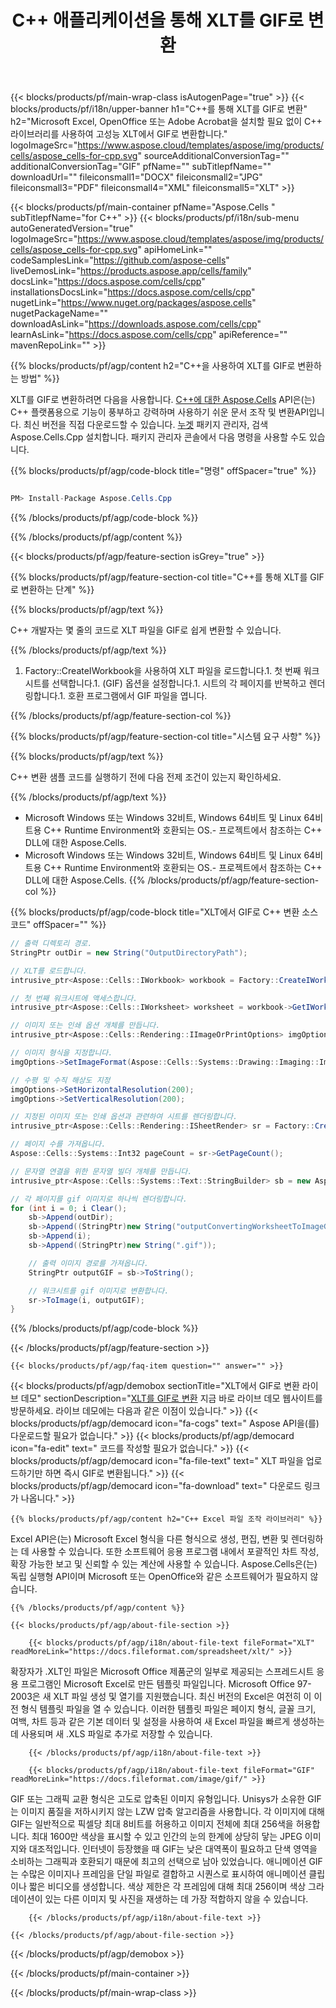 ﻿---
title: C++ 애플리케이션을 통해 XLT를 GIF로 변환 
url: /ko/cpp/conversion/xlt-to-gif/ 
description: XLT 문서를 GIF 형식으로 변환하는 샘플 C++ 변환 코드. 프로그래머는 이 소스 코드를 모든 C++ 애플리케이션 내에서 일괄 XLT에서 GIF로 변환하는 데 사용할 수 있습니다.
---
{{< blocks/products/pf/main-wrap-class isAutogenPage="true" >}}
{{< blocks/products/pf/i18n/upper-banner h1="C++를 통해 XLT를 GIF로 변환" h2="Microsoft Excel, OpenOffice 또는 Adobe Acrobat을 설치할 필요 없이 C++ 라이브러리를 사용하여 고성능 XLT에서 GIF로 변환합니다." logoImageSrc="https://www.aspose.cloud/templates/aspose/img/products/cells/aspose_cells-for-cpp.svg" sourceAdditionalConversionTag="" additionalConversionTag="GIF" pfName="" subTitlepfName="" downloadUrl="" fileiconsmall1="DOCX" fileiconsmall2="JPG" fileiconsmall3="PDF" fileiconsmall4="XML" fileiconsmall5="XLT" >}}

{{< blocks/products/pf/main-container pfName="Aspose.Cells " subTitlepfName="for C++" >}}
{{< blocks/products/pf/i18n/sub-menu autoGeneratedVersion="true" logoImageSrc="https://www.aspose.cloud/templates/aspose/img/products/cells/aspose_cells-for-cpp.svg" apiHomeLink="" codeSamplesLink="https://github.com/aspose-cells" liveDemosLink="https://products.aspose.app/cells/family" docsLink="https://docs.aspose.com/cells/cpp" installationsDocsLink="https://docs.aspose.com/cells/cpp" nugetLink="https://www.nuget.org/packages/aspose.cells" nugetPackageName="" downloadAsLink="https://downloads.aspose.com/cells/cpp" learnAsLink="https://docs.aspose.com/cells/cpp" apiReference="" mavenRepoLink="" >}}

{{% blocks/products/pf/agp/content h2="C++을 사용하여 XLT를 GIF로 변환하는 방법" %}}

 XLT를 GIF로 변환하려면 다음을 사용합니다.
 [C++에 대한 Aspose.Cells](https://products.aspose.com/cells/cpp) 
 API은(는) C++ 플랫폼용으로 기능이 풍부하고 강력하며 사용하기 쉬운 문서 조작 및 변환API입니다. 최신 버전을 직접 다운로드할 수 있습니다.
 [누겟](https://www.nuget.org/packages/aspose.cells) 
 패키지 관리자, 검색
 Aspose.Cells.Cpp 
 설치합니다. 패키지 관리자 콘솔에서 다음 명령을 사용할 수도 있습니다.

{{% blocks/products/pf/agp/code-block title="명령" offSpacer="true" %}}

```cs

PM> Install-Package Aspose.Cells.Cpp


```

{{% /blocks/products/pf/agp/code-block %}}

{{% /blocks/products/pf/agp/content %}}

{{< blocks/products/pf/agp/feature-section isGrey="true" >}}

{{% blocks/products/pf/agp/feature-section-col title="C++를 통해 XLT를 GIF로 변환하는 단계" %}}

{{% blocks/products/pf/agp/text %}}

 C++ 개발자는 몇 줄의 코드로 XLT 파일을 GIF로 쉽게 변환할 수 있습니다.

{{% /blocks/products/pf/agp/text %}}

1. Factory::CreateIWorkbook을 사용하여 XLT 파일을 로드합니다.1. 첫 번째 워크시트를 선택합니다.1. (GIF) 옵션을 설정합니다.1. 시트의 각 페이지를 반복하고 렌더링합니다.1. 호환 프로그램에서 GIF 파일을 엽니다.

{{% /blocks/products/pf/agp/feature-section-col %}}

{{% blocks/products/pf/agp/feature-section-col title="시스템 요구 사항" %}}

{{% blocks/products/pf/agp/text %}}

 C++ 변환 샘플 코드를 실행하기 전에 다음 전제 조건이 있는지 확인하세요.

{{% /blocks/products/pf/agp/text %}}

- Microsoft Windows 또는 Windows 32비트, Windows 64비트 및 Linux 64비트용 C++ Runtime Environment와 호환되는 OS.- 프로젝트에서 참조하는 C++ DLL에 대한 Aspose.Cells.
- Microsoft Windows 또는 Windows 32비트, Windows 64비트 및 Linux 64비트용 C++ Runtime Environment와 호환되는 OS.- 프로젝트에서 참조하는 C++ DLL에 대한 Aspose.Cells.
{{% /blocks/products/pf/agp/feature-section-col %}}

{{% blocks/products/pf/agp/code-block title="XLT에서 GIF로 C++ 변환 소스 코드" offSpacer="" %}}

```cs
// 출력 디렉토리 경로.
StringPtr outDir = new String("OutputDirectoryPath");

// XLT를 로드합니다.
intrusive_ptr<Aspose::Cells::IWorkbook> workbook = Factory::CreateIWorkbook(u"sourceFile.xlt");

// 첫 번째 워크시트에 액세스합니다.
intrusive_ptr<Aspose::Cells::IWorksheet> worksheet = workbook->GetIWorksheets()->GetObjectByIndex(0);

// 이미지 또는 인쇄 옵션 개체를 만듭니다.
intrusive_ptr<Aspose::Cells::Rendering::IImageOrPrintOptions> imgOptions = Factory::CreateIImageOrPrintOptions();

// 이미지 형식을 지정합니다.
imgOptions->SetImageFormat(Aspose::Cells::Systems::Drawing::Imaging::ImageFormat::GetGif());

// 수평 및 수직 해상도 지정
imgOptions->SetHorizontalResolution(200);
imgOptions->SetVerticalResolution(200);

// 지정된 이미지 또는 인쇄 옵션과 관련하여 시트를 렌더링합니다.
intrusive_ptr<Aspose::Cells::Rendering::ISheetRender> sr = Factory::CreateISheetRender(worksheet, imgOptions);

// 페이지 수를 가져옵니다.
Aspose::Cells::Systems::Int32 pageCount = sr->GetPageCount();

// 문자열 연결을 위한 문자열 빌더 개체를 만듭니다.
intrusive_ptr<Aspose::Cells::Systems::Text::StringBuilder> sb = new Aspose::Cells::Systems::Text::StringBuilder();

// 각 페이지를 gif 이미지로 하나씩 렌더링합니다.
for (int i = 0; i Clear();
	sb->Append(outDir);
	sb->Append((StringPtr)new String("outputConvertingWorksheetToImageGIF_"));
	sb->Append(i);
	sb->Append((StringPtr)new String(".gif"));

	// 출력 이미지 경로를 가져옵니다.
	StringPtr outputGIF = sb->ToString();

	// 워크시트를 gif 이미지로 변환합니다.
	sr->ToImage(i, outputGIF);
}


```

{{% /blocks/products/pf/agp/code-block %}}

{{< /blocks/products/pf/agp/feature-section >}}

    {{< blocks/products/pf/agp/faq-item question="" answer="" >}}
 

<!-- aboutfile Starts -->

{{< blocks/products/pf/agp/demobox sectionTitle="XLT에서 GIF로 변환 라이브 데모" sectionDescription="[XLT를 GIF로 변환](https://products.aspose.app/cells/conversion/xlt-to-gif) 지금 바로 라이브 데모 웹사이트를 방문하세요. 라이브 데모에는 다음과 같은 이점이 있습니다." >}}
        {{< blocks/products/pf/agp/democard icon="fa-cogs" text=" Aspose API을(를) 다운로드할 필요가 없습니다." >}}
        {{< blocks/products/pf/agp/democard icon="fa-edit" text=" 코드를 작성할 필요가 없습니다." >}}
        {{< blocks/products/pf/agp/democard icon="fa-file-text" text=" XLT 파일을 업로드하기만 하면 즉시 GIF로 변환됩니다." >}}
        {{< blocks/products/pf/agp/democard icon="fa-download" text=" 다운로드 링크가 나옵니다." >}}

    {{% blocks/products/pf/agp/content h2="C++ Excel 파일 조작 라이브러리" %}}

 Excel API은(는) Microsoft Excel 형식을 다른 형식으로 생성, 편집, 변환 및 렌더링하는 데 사용할 수 있습니다. 또한 소프트웨어 응용 프로그램 내에서 포괄적인 차트 작성, 확장 가능한 보고 및 신뢰할 수 있는 계산에 사용할 수 있습니다. Aspose.Cells은(는) 독립 실행형 API이며 Microsoft 또는 OpenOffice와 같은 소프트웨어가 필요하지 않습니다.  



    {{% /blocks/products/pf/agp/content %}}

    {{< blocks/products/pf/agp/about-file-section >}}

        {{< blocks/products/pf/agp/i18n/about-file-text fileFormat="XLT" readMoreLink="https://docs.fileformat.com/spreadsheet/xlt/" >}}

확장자가 .XLT인 파일은 Microsoft Office 제품군의 일부로 제공되는 스프레드시트 응용 프로그램인 Microsoft Excel로 만든 템플릿 파일입니다. Microsoft Office 97-2003은 새 XLT 파일 생성 및 열기를 지원했습니다. 최신 버전의 Excel은 여전히 이 이전 형식 템플릿 파일을 열 수 있습니다. 이러한 템플릿 파일은 페이지 형식, 글꼴 크기, 여백, 차트 등과 같은 기본 데이터 및 설정을 사용하여 새 Excel 파일을 빠르게 생성하는 데 사용되며 새 .XLS 파일로 추가로 저장할 수 있습니다.

        {{< /blocks/products/pf/agp/i18n/about-file-text >}}

        {{< blocks/products/pf/agp/i18n/about-file-text fileFormat="GIF" readMoreLink="https://docs.fileformat.com/image/gif/" >}}

GIF 또는 그래픽 교환 형식은 고도로 압축된 이미지 유형입니다. Unisys가 소유한 GIF는 이미지 품질을 저하시키지 않는 LZW 압축 알고리즘을 사용합니다. 각 이미지에 대해 GIF는 일반적으로 픽셀당 최대 8비트를 허용하고 이미지 전체에 최대 256색을 허용합니다. 최대 1600만 색상을 표시할 수 있고 인간의 눈의 한계에 상당히 닿는 JPEG 이미지와 대조적입니다. 인터넷이 등장했을 때 GIF는 낮은 대역폭이 필요하고 단색 영역을 소비하는 그래픽과 호환되기 때문에 최고의 선택으로 남아 있었습니다. 애니메이션 GIF는 수많은 이미지나 프레임을 단일 파일로 결합하고 시퀀스로 표시하여 애니메이션 클립이나 짧은 비디오를 생성합니다. 색상 제한은 각 프레임에 대해 최대 256이며 색상 그라데이션이 있는 다른 이미지 및 사진을 재생하는 데 가장 적합하지 않을 수 있습니다.

        {{< /blocks/products/pf/agp/i18n/about-file-text >}}

    {{< /blocks/products/pf/agp/about-file-section >}}

{{< /blocks/products/pf/agp/demobox >}}

<!-- aboutfile Ends -->



{{< /blocks/products/pf/main-container >}}
    
{{< /blocks/products/pf/main-wrap-class >}}